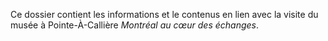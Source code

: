 Ce dossier contient les informations et le contenus en lien avec la visite du musée à Pointe-À-Callière *Montréal au cœur des échanges*.
